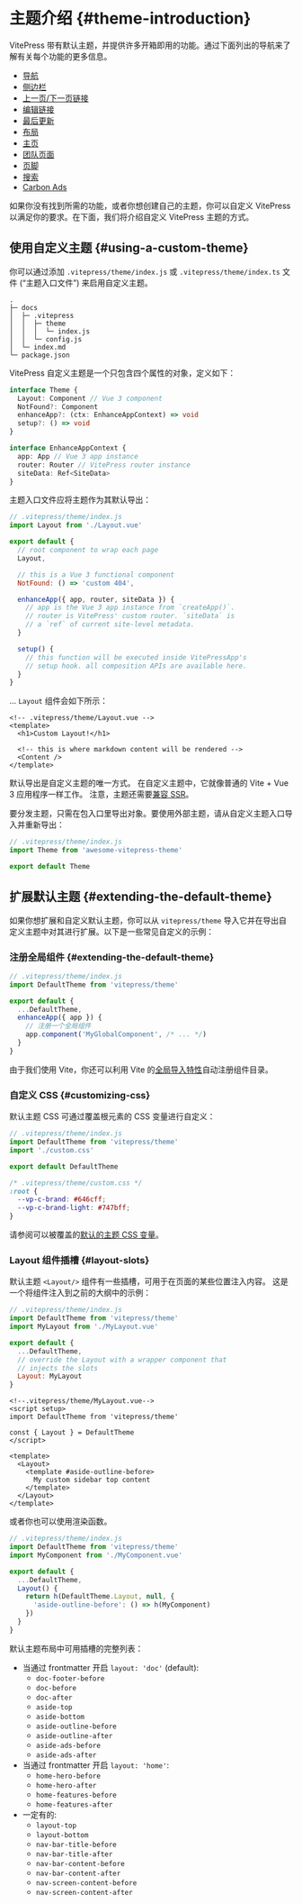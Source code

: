 # 主题介绍 {#theme-introduction}

VitePress 带有默认主题，并提供许多开箱即用的功能。通过下面列出的导航来了解有关每个功能的更多信息。

- [导航](./theme-nav)
- [侧边栏](./theme-sidebar)
- [上一页/下一页链接](./theme-prev-next-link)
- [编辑链接](./theme-edit-link)
- [最后更新](./theme-last-updated)
- [布局](./theme-layout)
- [主页](./theme-home-page)
- [团队页面](./theme-team-page)
- [页脚](./theme-footer)
- [搜索](./theme-search)
- [Carbon Ads](./theme-carbon-ads)

如果你没有找到所需的功能，或者你想创建自己的主题，你可以自定义 VitePress 以满足你的要求。在下面，我们将介绍自定义 VitePress 主题的方式。

## 使用自定义主题 {#using-a-custom-theme}

你可以通过添加 `.vitepress/theme/index.js` 或 `.vitepress/theme/index.ts` 文件 (“主题入口文件”) 来启用自定义主题。

```
.
├─ docs
│  ├─ .vitepress
│  │  ├─ theme
│  │  │  └─ index.js
│  │  └─ config.js
│  └─ index.md
└─ package.json
```

VitePress 自定义主题是一个只包含四个属性的对象，定义如下：

```ts
interface Theme {
  Layout: Component // Vue 3 component
  NotFound?: Component
  enhanceApp?: (ctx: EnhanceAppContext) => void
  setup?: () => void
}

interface EnhanceAppContext {
  app: App // Vue 3 app instance
  router: Router // VitePress router instance
  siteData: Ref<SiteData>
}
```

主题入口文件应将主题作为其默认导出：

```js
// .vitepress/theme/index.js
import Layout from './Layout.vue'

export default {
  // root component to wrap each page
  Layout,

  // this is a Vue 3 functional component
  NotFound: () => 'custom 404',

  enhanceApp({ app, router, siteData }) {
    // app is the Vue 3 app instance from `createApp()`.
    // router is VitePress' custom router. `siteData` is
    // a `ref` of current site-level metadata.
  }

  setup() {
    // this function will be executed inside VitePressApp's
    // setup hook. all composition APIs are available here.
  }
}
```

... `Layout` 组件会如下所示：

```vue
<!-- .vitepress/theme/Layout.vue -->
<template>
  <h1>Custom Layout!</h1>

  <!-- this is where markdown content will be rendered -->
  <Content />
</template>
```

默认导出是自定义主题的唯一方式。 在自定义主题中，它就像普通的 Vite + Vue 3 应用程序一样工作。 注意，主题还需要[兼容 SSR](./using-vue#browser-api-access-restrictions)。

要分发主题，只需在包入口里导出对象。要使用外部主题，请从自定义主题入口导入并重新导出：

```js
// .vitepress/theme/index.js
import Theme from 'awesome-vitepress-theme'

export default Theme
```

## 扩展默认主题 {#extending-the-default-theme}

如果你想扩展和自定义默认主题，你可以从 `vitepress/theme` 导入它并在导出自定义主题中对其进行扩展。以下是一些常见自定义的示例：

### 注册全局组件 {#extending-the-default-theme}

```js
// .vitepress/theme/index.js
import DefaultTheme from 'vitepress/theme'

export default {
  ...DefaultTheme,
  enhanceApp({ app }) {
    // 注册一个全局组件
    app.component('MyGlobalComponent', /* ... */)
  }
}
```

由于我们使用 Vite，你还可以利用 Vite 的[全局导入特性](https://vitejs.dev/guide/features.html#glob-import)自动注册组件目录。

### 自定义 CSS {#customizing-css}

默认主题 CSS 可通过覆盖根元素的 CSS 变量进行自定义：

```js
// .vitepress/theme/index.js
import DefaultTheme from 'vitepress/theme'
import './custom.css'

export default DefaultTheme
```

```css
/* .vitepress/theme/custom.css */
:root {
  --vp-c-brand: #646cff;
  --vp-c-brand-light: #747bff;
}
```

请参阅可以被覆盖的[默认的主题 CSS 变量](https://github.com/vuejs/vitepress/blob/main/src/client/theme-default/styles/vars.css)。

### Layout 组件插槽 {#layout-slots}

默认主题 `<Layout/>` 组件有一些插槽，可用于在页面的某些位置注入内容。 这是一个将组件注入到之前的大纲中的示例：

```js
// .vitepress/theme/index.js
import DefaultTheme from 'vitepress/theme'
import MyLayout from './MyLayout.vue'

export default {
  ...DefaultTheme,
  // override the Layout with a wrapper component that
  // injects the slots
  Layout: MyLayout
}
```

```vue
<!--.vitepress/theme/MyLayout.vue-->
<script setup>
import DefaultTheme from 'vitepress/theme'

const { Layout } = DefaultTheme
</script>

<template>
  <Layout>
    <template #aside-outline-before>
      My custom sidebar top content
    </template>
  </Layout>
</template>
```

或者你也可以使用渲染函数。

```js
// .vitepress/theme/index.js
import DefaultTheme from 'vitepress/theme'
import MyComponent from './MyComponent.vue'

export default {
  ...DefaultTheme,
  Layout() {
    return h(DefaultTheme.Layout, null, {
      'aside-outline-before': () => h(MyComponent)
    })
  }
}
```

默认主题布局中可用插槽的完整列表：

- 当通过 frontmatter 开启 `layout: 'doc'` (default):
  - `doc-footer-before`
  - `doc-before`
  - `doc-after`
  - `aside-top`
  - `aside-bottom`
  - `aside-outline-before`
  - `aside-outline-after`
  - `aside-ads-before`
  - `aside-ads-after`
- 当通过 frontmatter 开启  `layout: 'home'`:
  - `home-hero-before`
  - `home-hero-after`
  - `home-features-before`
  - `home-features-after`
- 一定有的:
  - `layout-top`
  - `layout-bottom`
  - `nav-bar-title-before`
  - `nav-bar-title-after`
  - `nav-bar-content-before`
  - `nav-bar-content-after`
  - `nav-screen-content-before`
  - `nav-screen-content-after`
